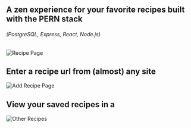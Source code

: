 ## A zen experience for your favorite recipes built with the PERN stack 
###### (PostgreSQL, Express, React, Node.js)

![Recipe Page](https://user-images.githubusercontent.com/10891311/105613727-77b6a900-5d92-11eb-8d77-cc1bc3a39485.png)

## Enter a recipe url from (almost) any site

![Add Recipe Page](https://user-images.githubusercontent.com/10891311/105613725-74bbb880-5d92-11eb-8f0b-a68a597386dc.png)

## View your saved recipes in a 

![Other Recipes](https://user-images.githubusercontent.com/10891311/105613726-76857c00-5d92-11eb-8f0f-d4009c4f9167.png)

